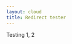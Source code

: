 ```yaml
---
layout: cloud
title: Redirect tester
---
```

Testing 1, 2
<script type="text/javascript" src="js/yaml.js"></script>
<script language="javascript>
$( document ).ready(function() {
  YAML.fromURL("redirects.yaml",function(string){
    document.write(string);
  });
}
</script>
